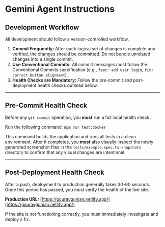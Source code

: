 # Gemini Agent Instructions

## Development Workflow

All development should follow a version-controlled workflow.

1.  **Commit Frequently:** After each logical set of changes is complete and verified, the changes should be committed. Do not bundle unrelated changes into a single commit.
2.  **Use Conventional Commits:** All commit messages must follow the Conventional Commits specification (e.g., `feat: add user login`, `fix: correct button alignment`).
3.  **Health Checks are Mandatory:** Follow the pre-commit and post-deployment health checks outlined below.

---

## Pre-Commit Health Check

Before any `git commit` operation, you **must** run a full local health check.

Run the following command:
`npm run test:docker`

This command builds the application and runs all tests in a clean environment. After it completes, you **must** also visually inspect the newly generated screenshot files in the `tests/example.spec.ts-snapshots` directory to confirm that any visual changes are intentional.

---

## Post-Deployment Health Check

After a push, deployment to production generally takes 30-60 seconds. Once this period has passed, you must verify the health of the live site.

**Production URL:** [https://gouravgunjan.netlify.app/](https://gouravgunjan.netlify.app/)

If the site is not functioning correctly, you must immediately investigate and deploy a fix.